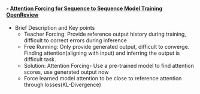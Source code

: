 #### - [Attention Forcing for Sequence to Sequence Model Training](https://arxiv.org/abs/1909.12289) [OpenReview](https://openreview.net/forum?id=rJe5_CNtPB) 
- Brief Description and Key points
  + Teacher Forcing: Provide reference output history during training, difficult to correct errors during inference
  + Free Running: Only provide generated output, difficult to converge. Finding attention(aligning with input) and inferring the output is difficult task.
  + Solution: Attention Forcing- Use a pre-trained model to find attention scores, use generated output now
  + Force learned model attention to be close to reference attention through losses(KL-Divergence)
